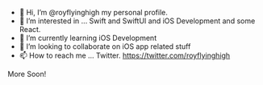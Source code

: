- 👋 Hi, I’m @royflyinghigh my personal profile.
- 👀 I’m interested in ... Swift and SwiftUI and iOS Development and some React.
- 🌱 I’m currently learning iOS Development
- 💞️ I’m looking to collaborate on iOS app related stuff
- 📫 How to reach me ... Twitter. https://twitter.com/royflyinghigh

More Soon!

<!---
royflyinghigh/royflyinghigh is a ✨ special ✨ repository because its `README.md` (this file) appears on your GitHub profile.
You can click the Preview link to take a look at your changes.
--->
